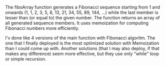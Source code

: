 The fiboArray function generates a Fibonacci sequence starting from 1 and onwards (1, 1, 2, 3, 5, 8, 13, 21, 34, 55, 89, 144, ...) while the last member is lesser than (or equal to) the given number. The function returns an array of all generated sequence members. It uses memoization for computing Fibonacci numbers more efficiently.

I'v done like 4 versions of the main function with Fibonacci algoritm. The one that I finally deployed is the most optimized solution with Memoization than I could come up with. Another solutions (that I may also deploy, if that makes any difference) seem more effective, but they use only "while" loop or simple recursion.
